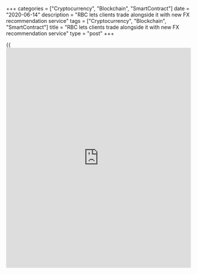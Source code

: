 +++
categories = ["Cryptocurrency", "Blockchain", "SmartContract"]
date = "2020-06-14"
description = "RBC lets clients trade alongside it with new FX recommendation service"
tags = ["Cryptocurrency", "Blockchain", "SmartContract"]
title = "RBC lets clients trade alongside it with new FX recommendation service"
type = "post"
+++

{{<iframe id="large-banner" src="https://www.bounty.group/#slide=27.0" width="100%" height="600" scrolling="no" style="border: 0px solid rgb(216, 221, 230); border-radius: 3px;">}}

![RBC-logo-towers-R-780.jpg][1]

  

FX clients looking for recommendations with the reassurance of knowing
the party making them is transacting alongside them can now do just that
with a new service from [RBC Capital Markets][2].

In May, the bank introduced its active macro overlay strategy (Amos), a
[daily](https://www.fintecher.org/2020/03/03/forex-trading-daily-strategy/) FX trade recommendation service that looks at speculative flows
through FX markets to track and identify where markets might be heading.

Created by the bank’s FX quants team in London, the model examines trade
events to looks at where speculators have been putting money.

It models flows during the past 24 hours to work out the aggregate flow
for that day and then maps out the data over the last week and the last
month.

![Rob-Turner-RBC-160x186.jpg][3]  
  
---  
  
 _Rob Turner,  
RBC_  
  
“The best signal is obviously for all these flows to be going in the
same direction,” says Rob Turner, FX quant trader at RBC and the creator
of Amos. “However, we also consider the stock of outstanding positions
over a much longer period.”

Each of these factors has a different weighting, which is used to inform
the overall view if they don’t all point the same way.

Turner says RBC has had the capability to conduct this type of modelling
for a number of years, but that this was the first time it had been used
to make [automated](https://www.fintechee.com/features/automated-forex-trading/) trade recommendations.

The motivation for the service has come from clients asking the bank
what would happen if it took a rules-based approach.

“Positioning in FX markets usually refers to one metric – the CFTC
[Commodity Futures Trading Commission] data, which is taken from FX
contracts traded on an exchange,” explains Turner. “Our model looks at a
different data source to get an alternative view.”

  

> A bank that risks its own capital side-by-side with that of its
clients certainly adds comfort that interests are aligned, and the
upside and downside is shared equally  
>

>

>  - Brad Bailey, Celent

  

RBC shares information on how the model works – such as how positions
are calculated – with prospective Amos clients. Once the client agrees
to use the service, they start to receive [daily](https://www.fintecher.org/2020/03/03/forex-trading-daily-strategy/) trade recommendations
and any trades they make are executed with the bank.

Trades are executed at the [4pm London fix][4], so at 3.40pm each day
the client receives the list of trades RBC is recommending for that day.
Trades are done on the basis of ‘negative affirmation’ – so unless
clients say they don’t want to execute these trades, RBC will execute
them on their behalf.

These fixing orders have a defined fee, usually in the order of $20 per
million. Clients are charged this fee plus an additional spread, which
is negotiated individually but is normally around 90 basis points of the
value of the fund for which they are using the recommendations.

A fund of $100 million would attract an annual overall cost for analysis
and execution of about $900,000.

The model makes recommendations for all G10 currency pairs, although not
every client will have a mandate to trade all these pairs.

“The model is not customized to the specific currency pairs each client
wants to trade,” says Turner.

“We could potentially extend the concept to less liquid currencies, but
the way we have constructed the model works particularly well for G10
currencies that are relatively cheap to trade and free-floating, which
means the activities of speculators drive trends in a way that does not
happen with emerging currencies.”

### Market impact

While the service enables clients to replicate the performance of RBC’s
FX positioning-based trading strategy dollar-for-dollar, they are
executing much higher volumes than the bank is trading for its own book.

Therefore, the market impact of RBC’s trade is likely to be no more than
what Turner refers to as a “rounding error” relative to the client’s
trade.

“In addition, we are executing them as fixing orders, so we are not
calculating the rate at which clients are filled on their trades,” he
continues.

“If clients were simply getting passed a rate from their bank, they
would have little visibility over how that rate was calculated, and if
their bank was executing trades on its own book at the same time this
could negatively affect the rate the client received.”

![Brad Bailey 2016 1-160x186][5]  
  
---  
  
 _Brad Bailey,  
Celent_  
  
In many instances, the Amos trades will not even be executed in the
underlying market since RBC will be able to find offsetting interest at
another bank and net the trades off.

Celent research director Brad Bailey says that if an investment
manager’s FX strategy entails active management and trading, it is
crucial to have a partner that has a keen grasp of the difficulties of
trading FX.

“A bank that risks its own capital side-by-side with that of its clients
certainly adds comfort that interests are aligned, and the upside and
downside is shared equally,” he adds.

  

   1. /v-e9b4f011c32079e4b36e07e0f352419b/Media/images/euromoney/reuters-12/RBC-logo-towers-R-780.jpg
   2. www.euromoney.com/article/b1jst8z1plyqp4/class-of-2019-rbc
   3. /v-f748e5a7ae673633a24276284bf71fb9/Media/images/euromoney/people-29/Rob-Turner-RBC-160x186.jpg
   4. www.euromoney.com/article/b1ldswfc8q953y/fall-in-corporate-fx-activity-moves-emphasis-away-from-london-fix
   5. /v-978fbc7191fad6961a9f6be04f42ddf3/Media/images/euromoney/people-13/Brad Bailey 2106 1-160x186.jpg